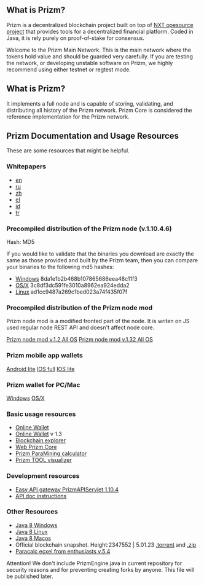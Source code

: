 What is Prizm?
-------------

Prizm is a decentralized blockchain project built on top of [NXT opesource project](https://bitbucket.org/Jelurida/nxt/src) that provides tools for a decentralized financial platform. Coded in Java, it is rely purely on proof-of-stake for consensus.

Welcome to the Prizm Main Network. This is the main network where the tokens hold value and should be guarded very carefully. If you are testing the network, or developing unstable software on Prizm, we highly recommend using either testnet or regtest mode. 

What is Prizm?
-------------

It implements a full node and is capable of storing, validating, and distributing all history of the Prizm network. Prizm Core is considered the reference implementation for the Prizm network.

Prizm Documentation and Usage Resources
---------------

These are some resources that might be helpful.

### Whitepapers

* [en](https://tech.prizm.vip/files/prizm_wp_en.pdf)
* [ru](https://tech.prizm.vip/files/prizm_wp_ru.pdf)
* [zh](https://tech.prizm.vip/files/prizm_wp_zh.pdf)
* [el](https://tech.prizm.vip/files/prizm_wp_el.pdf)
* [id](https://tech.prizm.vip/files/prizm_wp_id.pdf)
* [tr](https://tech.prizm.vip/files/prizm_wp_tr.pdf)

### Precompiled distribution of the Prizm node (v.1.10.4.6)

Hash: MD5

If you would like to validate that the binaries you download are exactly the same as those provided and built by the Prizm team, then you can compare your binaries to the following md5 hashes:


* [Windows](http://tech.prizm.space/files/prizm-dist-1.10.4.6-win.exe) 8da1e1b2b468b107865686eea48c11f3
* [OS/X](http://tech.prizm.space/files/prizm-dist-1.10.4.6-mac.dmg) 3c8df3dc591fe3010a8962ea924edda2
* [Linux](http://tech.prizm.space/files/prizm-dist-1.10.4.6-linux.tgz) ad1cc9487a269c1bed023a74f435f07f

### Precompiled distribution of the Prizm node mod

Prizm node mod is a modified fronted part of the node. It is writen on JS used regular node REST API and doesn't affect node core.

[Prizm node mod v.1.2 All OS](https://tech.prizm.vip/files/PrizmCore_Mod_v.1.2_final.zip)
[Prizm node mod v.1.32 All OS](https://tech.prizm.vip/files/PrizmCore_Mod_v.1.32.zip)

### Prizm mobile app wallets

[Android lite](https://tech.prizm.vip/files/prizm.apk)
[IOS full](https://apps.apple.com/ru/app/prizm-wallet/id1451337725)
[IOS lite](https://apps.apple.com/ru/app/prizm-light/id1549745442)

### Prizm wallet for PC/Mac 

[Windows](https://tech.prizm.vip/files/PRIZM_Wallet_Setup.exe)
[OS/X](https://tech.prizm.vip/files/PRIZM_Wallet.dmg)

### Basic usage resources

* [Online Wallet](https://wallet.prizm.space/)
* [Online Wallet](https://wallet.prizm.vip/) v 1.3
* [Blockchain explorer](https://blockchain.prizm.vip/)
* [Web Prizm Core](https://core.prizm.vip/)
* [Prizm ParaMining calculator](https://paracalc.prizm.space/)
* [Prizm TOOL visualizer](https://tool-prizm.space/)

### Development resources

* [Easy API gateway PrizmAPIServlet 1.10.4](https://tech.prizm.vip/files/prizm-api-1.10.4.tgz)
* [API doc instructions](https://blockchain.prizm.vip/api-doc/PRIZM_API.html)

### Other Resources

* [Java 8  Windows](https://tech.prizm.vip/files/JavaWindows8u221.zip)
* [Java 8  Linux](https://tech.prizm.vip/files/JavaLinux8u221.zip)
* [Java 8  Macos](https://tech.prizm.vip/files/JavaMacOS8u221.zip)
* Official blockchain snapshot. Height:2347552 | 5.01.23 [.torrent](https://tech.prizm.vip/files/prizm_db.torrent) and [.zip](https://tech.prizm.vip/files/prizm_db.zip)
* [Paracalc ecxel from enthusiasts v.5.4](https://tech.prizm.vip/files/PARACALC_5.4.xlsm)


Attention! We don't include PrizmEngine.java in current repository for security reasons and for preventing creating forks by anyone. This file will be published later.
